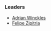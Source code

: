 ### Leaders

* [Adrian Winckles](mailto:adrian.winckles@owasp.org)
* [Felipe Zipitria](mailto:felipe.zipitria@owasp.org)
